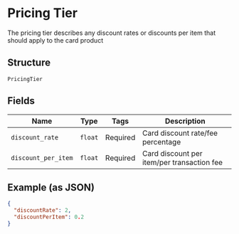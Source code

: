 
# Pricing Tier

The pricing tier describes any discount rates or discounts per item that should apply to the card product

## Structure

`PricingTier`

## Fields

| Name | Type | Tags | Description |
|  --- | --- | --- | --- |
| `discount_rate` | `float` | Required | Card discount rate/fee percentage |
| `discount_per_item` | `float` | Required | Card discount per item/per transaction fee |

## Example (as JSON)

```json
{
  "discountRate": 2,
  "discountPerItem": 0.2
}
```


